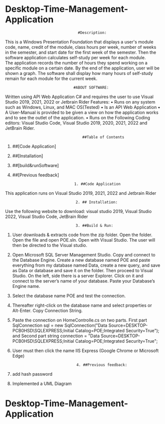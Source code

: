 ﻿# Desktop-Time-Management-Application

                                     #Description:
This is a Windows Presentation Foundation that displays a user's module code, name, credit of the module, class hours per week, number of weeks in the semester, and start date for the first week of the semester. 
Then the software application calculates self-study per week for each module.  
The application records the number of hours they spend working on a specific module on a certain date. By the end of the application, user will be shown a graph. The software shall display how many hours of self-study remain for each module for the current week.

                                   #ABOUT SOFTWARE:
Written using API Web Application C# and requires the user to use Visual Studio 2019, 2021, 2022 or Jetbrain Rider
Features:
•	Runs on any system such as Windows, Linux, and MAC OS(Tested)
•	Is an API Web Application 
•	A User-Manual is provided to be given a view on how the application works and to see the outlet of the application.
•	Runs on the Following Coding editors: Visual Studio Code, Visual Studio 2019, 2020, 2021, 2022 and JetBrain Rider.
 
  
                                       ##Table of Contents

1)	##[Code Application]
2)	##[Installation]
3)	##[build&runSoftware]
4)	##[Previous feedback]


                                    1. ##Code Application
This application runs on Visual Studio 2019, 2021, 2022 and Jetbrain Rider

                                    2. ## Installation:
Use the following website to download: visual studio 2019, Visual Studio 2022, Visual Studio Code, JetBrain Rider

                                    3. ##Build & Run:
1)	User downloads & extracts code from the zip folder. Open the folder. Open the file and open POE.sln. Open with Visual Studio. The user will then be directed to the Visual studio.
2)	Open Microsoft SQL Server Management Studio. Copy and connect to the Database Engine. Create a new database named POE and paste everything from my database named Data, create a new query, and save as Data or database and save it on the folder. Then proceed to Visual Studio. On the left, side there is a server Explorer. Click on it and connect to the server’s name of your database. Paste your Database’s Engine name.
3)	Select the database name POE and test the connection. 
4)	Thereafter right-click on the database name and select properties or Alt-Enter. Copy Connection String.
5)	Paste the connection on HomeControlle.cs on two parts.  First part SqlConnection sql = new SqlConnection("Data Source=DESKTOP-PCB0HSD\\SQLEXPRESS;Initial Catalog=POE;Integrated Security=True"); and Second part string connection = "Data Source=DESKTOP-PCB0HSD\\SQLEXPRESS;Initial Catalog=POE;Integrated Security=True";
6)	User must then click the name IIS Express (Google Chrome or Microsoft Edge)

                                     4. ##Previous feedback:

1) add hash password
2) Implemented a UML Diagram
# Desktop-Time-Management-Application
